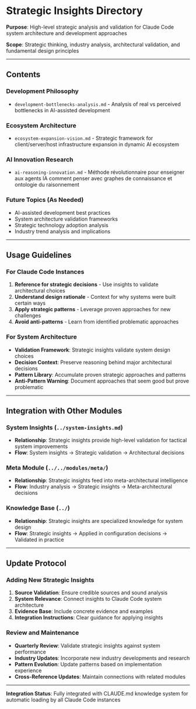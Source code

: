 # Strategic Insights Directory

**Purpose**: High-level strategic analysis and validation for Claude Code system architecture and development approaches

**Scope**: Strategic thinking, industry analysis, architectural validation, and fundamental design principles

---

## **Contents**

### **Development Philosophy**
- `development-bottlenecks-analysis.md` - Analysis of real vs perceived bottlenecks in AI-assisted development

### **Ecosystem Architecture**
- `ecosystem-expansion-vision.md` - Strategic framework for client/server/host infrastructure expansion in dynamic AI ecosystem

### **AI Innovation Research**
- `ai-reasoning-innovation.md` - Méthode révolutionnaire pour enseigner aux agents IA comment penser avec graphes de connaissance et ontologie du raisonnement

### **Future Topics** (As Needed)
- AI-assisted development best practices
- System architecture validation frameworks  
- Strategic technology adoption analysis
- Industry trend analysis and implications

---

## **Usage Guidelines**

### **For Claude Code Instances**
1. **Reference for strategic decisions** - Use insights to validate architectural choices
2. **Understand design rationale** - Context for why systems were built certain ways
3. **Apply strategic patterns** - Leverage proven approaches for new challenges
4. **Avoid anti-patterns** - Learn from identified problematic approaches

### **For System Architecture**
- **Validation Framework**: Strategic insights validate system design choices
- **Decision Context**: Preserve reasoning behind major architectural decisions
- **Pattern Library**: Accumulate proven strategic approaches and patterns
- **Anti-Pattern Warning**: Document approaches that seem good but prove problematic

---

## **Integration with Other Modules**

### **System Insights** (`../system-insights.md`)
- **Relationship**: Strategic insights provide high-level validation for tactical system improvements
- **Flow**: System insights → Strategic validation → Architectural decisions

### **Meta Module** (`../../modules/meta/`)
- **Relationship**: Strategic insights feed into meta-architectural intelligence
- **Flow**: Industry analysis → Strategic insights → Meta-architectural decisions

### **Knowledge Base** (`../`)  
- **Relationship**: Strategic insights are specialized knowledge for system design
- **Flow**: Strategic insights → Applied in configuration decisions → Validated in practice

---

## **Update Protocol**

### **Adding New Strategic Insights**
1. **Source Validation**: Ensure credible sources and sound analysis
2. **System Relevance**: Connect insights to Claude Code system architecture
3. **Evidence Base**: Include concrete evidence and examples
4. **Integration Instructions**: Clear guidance for applying insights

### **Review and Maintenance**
- **Quarterly Review**: Validate strategic insights against system performance
- **Industry Updates**: Incorporate new industry developments and research
- **Pattern Evolution**: Update patterns based on implementation experience
- **Cross-Reference Updates**: Maintain connections with related modules

---

**Integration Status**: Fully integrated with CLAUDE.md knowledge system for automatic loading by all Claude Code instances